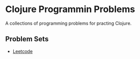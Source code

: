 # Clojure Programmin Problems

A collections of programming problems for practing Clojure.

## Problem Sets

- [Leetcode](./resources/leetcode/leetcode.md)
